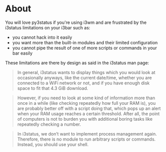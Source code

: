 # About

You will love py3status if you're using i3wm and are frustrated by the i3status limitations on your i3bar such as:
* you cannot hack into it easily
* you want more than the built-in modules and their limited configuration
* you cannot pipe the result of one of more scripts or commands in your bar easily

These limitations are there by design as said in the i3status man page:

> In general, i3status wants to display things which you would look at occasionally anyways, like the current date/time, whether you are connected to a WiFi network or not, and if you have enough disk space to fit that 4.3 GiB download.

> However, if you need to look at some kind of information more than once in a while (like checking repeatedly how full your RAM is), you are probably better off with a script doing that, which pops up an alert when your RAM usage reaches a certain threshold. After all, the point of computers is not to burden you with additional boring tasks like repeatedly checking a number.

> In i3status, we don’t want to implement process management again. Therefore, there is no module to run arbitrary scripts or commands. Instead, you should use your shell.
